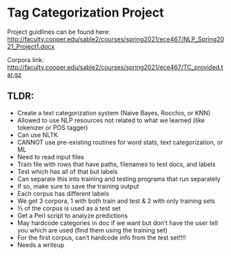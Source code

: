 # Tag Categorization Project
Project guidlines can be found here: http://faculty.cooper.edu/sable2/courses/spring2021/ece467/NLP_Spring2021_Project1.docx

Corpora link: http://faculty.cooper.edu/sable2/courses/spring2021/ece467/TC_provided.tar.gz

## TLDR:
- Create a text categorization system (Naive Bayes, Rocchio, or KNN)
- Allowed to use NLP resources not related to what we learned (like tokenizer or POS tagger)
- Can use NLTK 
- CANNOT use pre-existing routines for word stats, text categorization, or ML
- Need to read input files 
- Train file with rows that have paths, filenames to test docs, and labels
- Test which has all of that but labels
- Can separate this into training and testing programs that run separately
- If so, make sure to save the training output
- Each corpus has different labels
- We get 3 corpora, 1 with both train and test & 2 with only training sets
- ⅓ of the corpus is used as a test set
- Get a Perl script to analyze predictions
- May hardcode categories in doc if we want but don’t have the user tell you which are used (find them using the training set)
- For the first corpus, can’t hardcode info from the test set!!!!
- Needs a writeup
